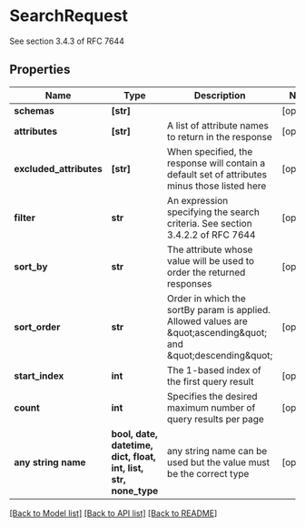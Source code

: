 # SearchRequest

See section 3.4.3 of RFC 7644

## Properties
Name | Type | Description | Notes
------------ | ------------- | ------------- | -------------
**schemas** | **[str]** |  | [optional] 
**attributes** | **[str]** | A list of attribute names to return in the response | [optional] 
**excluded_attributes** | **[str]** | When specified, the response will contain a default set of attributes minus those listed here | [optional] 
**filter** | **str** | An expression specifying the search criteria. See section 3.4.2.2 of RFC 7644 | [optional] 
**sort_by** | **str** | The attribute whose value will be used to order the returned responses | [optional] 
**sort_order** | **str** | Order in which the sortBy param is applied. Allowed values are \&quot;ascending\&quot; and \&quot;descending\&quot; | [optional] 
**start_index** | **int** | The 1-based index of the first query result | [optional] 
**count** | **int** | Specifies the desired maximum number of query results per page | [optional] 
**any string name** | **bool, date, datetime, dict, float, int, list, str, none_type** | any string name can be used but the value must be the correct type | [optional]

[[Back to Model list]](../README.md#documentation-for-models) [[Back to API list]](../README.md#documentation-for-api-endpoints) [[Back to README]](../README.md)



